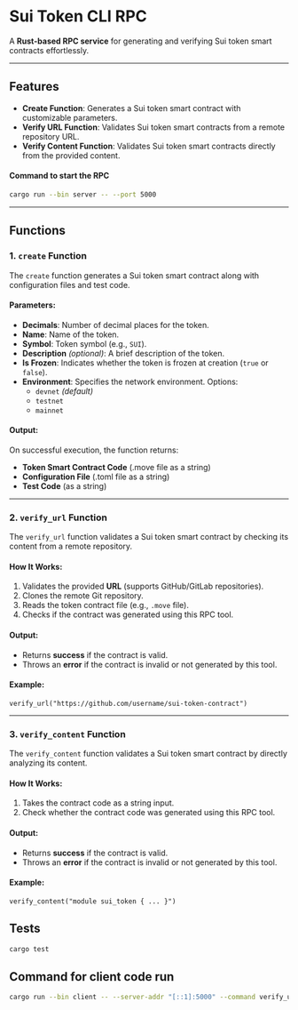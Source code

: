 # Sui Token CLI RPC

A **Rust-based RPC service** for generating and verifying Sui token smart contracts effortlessly.

---
## Features

- **Create Function**: Generates a Sui token smart contract with customizable parameters.
- **Verify URL Function**: Validates Sui token smart contracts from a remote repository URL.
- **Verify Content Function**: Validates Sui token smart contracts directly from the provided content.

#### Command to start the RPC
```bash
cargo run --bin server -- --port 5000
```

---

## Functions

### 1. `create` Function
The `create` function generates a Sui token smart contract along with configuration files and test code.

#### Parameters:
- **Decimals**: Number of decimal places for the token.
- **Name**: Name of the token.
- **Symbol**: Token symbol (e.g., `SUI`).
- **Description** *(optional)*: A brief description of the token.
- **Is Frozen**: Indicates whether the token is frozen at creation (`true` or `false`).
- **Environment**: Specifies the network environment. Options:
  - `devnet` *(default)*
  - `testnet`
  - `mainnet`

#### Output:
On successful execution, the function returns:
- **Token Smart Contract Code** (.move file as a string)
- **Configuration File** (.toml file as a string)
- **Test Code** (as a string)

---

### 2. `verify_url` Function
The `verify_url` function validates a Sui token smart contract by checking its content from a remote repository.

#### How It Works:
1. Validates the provided **URL** (supports GitHub/GitLab repositories).
2. Clones the remote Git repository.
3. Reads the token contract file (e.g., `.move` file).
4. Checks if the contract was generated using this RPC tool.

#### Output:
- Returns **success** if the contract is valid.
- Throws an **error** if the contract is invalid or not generated by this tool.

#### Example:
```text
verify_url("https://github.com/username/sui-token-contract")
```
---

### 3. `verify_content` Function
The `verify_content` function validates a Sui token smart contract by directly analyzing its content.

#### How It Works:
1. Takes the contract code as a string input.
2. Check whether the contract code was generated using this RPC tool.

#### Output:
- Returns **success** if the contract is valid. 
- Throws an **error** if the contract is invalid or not generated by this tool.


#### Example:
```text
verify_content("module sui_token { ... }")
```

## Tests
```bash
cargo test
```

## Command for client code run
```bash
cargo run --bin client -- --server-addr "[::1]:5000" --command verify_url --url https://gitlab.com/osec/test-sui-token
``` 